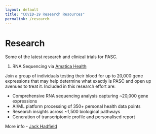 ```yaml
---
layout: default
title: "COVID-19 Research Resources"
permalink: /research
---
```


# Research

Some of the latest research and clinical trials for PASC.

1. RNA Sequencing via [Amatica Health](https://www.amaticahealth.com/me-cfs-long-covid-rna-sequencing-test/)

Join a group of individuals testing their blood for up to 20,000 gene expressions that may help determine what exactly is PASC and open up avenues to treat it.  Included in this research effort are:

- Comprehensive RNA sequencing analysis capturing ~20,000 gene expressions
- AI/ML platform processing of 350+ personal health data points
- Research insights across ~1,500 biological pathways
- Generation of transcriptomic profile and personalised report

More info - [Jack Hadfield](https://x.com/JackHadfield14)